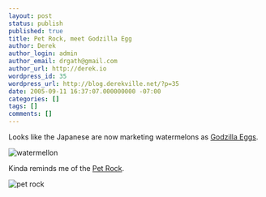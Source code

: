 ```yaml
---
layout: post
status: publish
published: true
title: Pet Rock, meet Godzilla Egg
author: Derek
author_login: admin
author_email: drgath@gmail.com
author_url: http://derek.io
wordpress_id: 35
wordpress_url: http://blog.derekville.net/?p=35
date: 2005-09-11 16:37:07.000000000 -07:00
categories: []
tags: []
comments: []
---
```

Looks like the Japanese are now marketing watermelons as [Godzilla Eggs](http://news.3yen.com/2005-09-05/dynamite-vs-godzilla-eats/).

![watermellon](http://news.3yen.com/wp-content/images/gozillamellon.jpeg)

Kinda reminds me of the [Pet Rock](http://en.wikipedia.org/wiki/Pet_Rock).

![pet rock](http://individual.utoronto.ca/elaine/Rock180.jpg)
